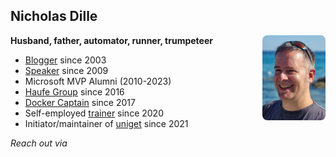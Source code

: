 <!-- .slide: id="bio" -->

## Nicholas Dille

<img src="images/NicholasDille.jpg" style="width: 20%; float: right; border-radius: 8px;" />

**Husband, father, automator, runner, trumpeteer**

- <span class="fa-li"><i class="fa fa-globe"></i></span> [Blogger][1] since 2003
- <span class="fa-li"><i class="fa fa-microphone"></i></span> [Speaker][2] since 2009
- <span class="fa-li"><i class="fa-brands fa-windows"></i></span> Microsoft MVP Alumni (2010-2023)
- <span class="fa-li"><i class="fa fa-briefcase"></i></span> [Haufe Group][6] since 2016
- <span class="fa-li"><i class="fa-brands fa-docker"></i></span> [Docker Captain][4] since 2017
- <span class="fa-li"><i class="fa fa-person-chalkboard"></i></span> Self-employed [trainer][7] since 2020
- <span class="fa-li"><i class="fa fa-user-helmet-safety"></i></span> Initiator/maintainer of [uniget][12] since 2021

<!-- .element: class="fa-ul" style="line-height: 175%;" -->

*Reach out via* [<i class="fa-brands fa-mastodon"></i>][11] [<i class="fa-brands fa-twitter"></i> <i class="fa-brands fa-x-twitter"></i>][8] [<i class="fa-brands fa-github"></i>][9] [<i class="fa-brands fa-keybase"></i>][10]

[1]: https://dille.name
[2]: https://dille.name/blog/tags/#Slides
[4]: https://www.docker.com/captains/nicholas-dille
[6]: https://haufegroup.com
[7]: https://dille.name
[8]: https://twitter.com/@NicholasDille
[9]: https://github.com/nicholasdille
[10]: https://keybase.io/nicholasdille
[11]: https://freiburg.social/@nicholasdille
[12]: https://uniget.dev